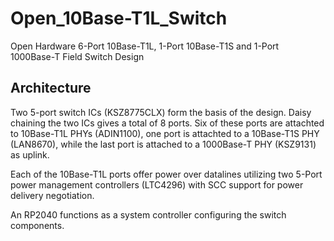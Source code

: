 # Open_10Base-T1L_Switch
Open Hardware 6-Port 10Base-T1L, 1-Port 10Base-T1S and 1-Port 1000Base-T Field Switch Design

## Architecture
Two 5-port switch ICs (KSZ8775CLX) form the basis of the design. Daisy chaining the two ICs gives a total of 8 ports.
Six of these ports are attachted to 10Base-T1L PHYs (ADIN1100), one port is attachted to a 10Base-T1S PHY (LAN8670), while the last port is attached to a 1000Base-T PHY (KSZ9131) as uplink. 

Each of the 10Base-T1L ports offer power over datalines utilizing two 5-Port power management controllers (LTC4296) with SCC support for power delivery negotiation.

An RP2040 functions as a system controller configuring the switch components.

